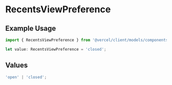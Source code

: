 # RecentsViewPreference

## Example Usage

```typescript
import { RecentsViewPreference } from '@vercel/client/models/components';

let value: RecentsViewPreference = 'closed';
```

## Values

```typescript
'open' | 'closed';
```

